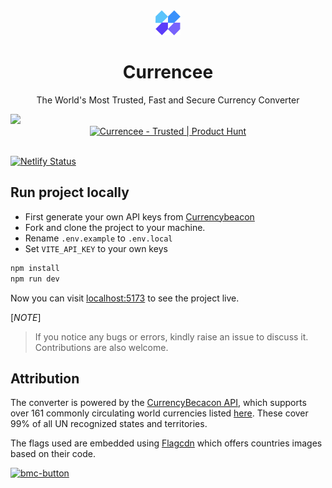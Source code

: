 <div align="center">
<a href="https://curencee.pro"><img src="public/logo.png" alt="logo" width="40px"></a>  
</div>

<div align="center">
<h1>Currencee</h1>
<p>The World's Most Trusted, Fast and Secure Currency Converter</p> 
</div>

<img src="https://res.cloudinary.com/victoreke/image/upload/v1722546085/currencee/cover.png">

<br />
<div align="center">
<a href="https://www.producthunt.com/posts/currencee?utm_source=badge-featured&utm_medium=badge&utm_souce=badge-currencee" target="_blank"><img src="https://api.producthunt.com/widgets/embed-image/v1/featured.svg?post_id=351079&theme=light" alt="Currencee - Trusted | Product Hunt" style="width: 190px; height: 54px;" width="250" height="54" /></a>
</div><br>

[![Netlify Status](https://api.netlify.com/api/v1/badges/f7c5c576-f1b4-40f9-ba1b-6a39ec0ffa1d/deploy-status)](https://app.netlify.com/sites/currencee/deploys)

## Run project locally

- First generate your own API keys from [Currencybeacon](https://currencybeacon.com)
- Fork and clone the project to your machine.
- Rename `.env.example` to `.env.local`
- Set `VITE_API_KEY` to your own keys

```sh
npm install
npm run dev
```

Now you can visit [localhost:5173](http://localhost:5173) to see the project live.

[*NOTE*]

> If you notice any bugs or errors, kindly raise an issue to discuss it. Contributions are also welcome.

## Attribution

The converter is powered by the [CurrencyBecacon API](https://currencybeacon.com), which supports over 161 commonly circulating world currencies listed [here](https://currencybeacon.com/supported-currencies). These cover 99% of all UN recognized states and territories.

The flags used are embedded using [Flagcdn](https://flagcdn.com/) which offers countries images based on their code.

<a href="https://www.buymeacoffee.com/victoreke">
  <img width="140px" alt="bmc-button" src="https://user-images.githubusercontent.com/62628408/127788747-8850d386-fc61-4fff-b18f-8c5ee597be34.png">
</a>
